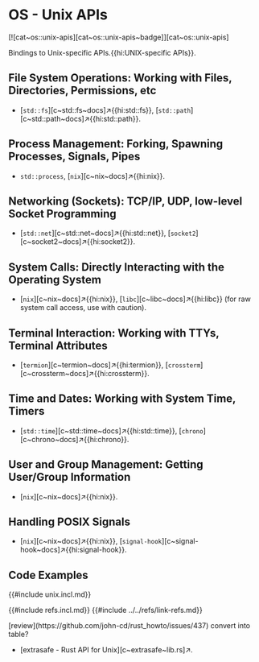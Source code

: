 # OS - Unix APIs

[![cat~os::unix-apis][cat~os::unix-apis~badge]][cat~os::unix-apis]

Bindings to Unix-specific APIs.{{hi:UNIX-specific APIs}}.

## File System Operations: Working with Files, Directories, Permissions, etc

- [`std::fs`][c~std::fs~docs]↗{{hi:std::fs}}, [`std::path`][c~std::path~docs]↗{{hi:std::path}}.

## Process Management: Forking, Spawning Processes, Signals, Pipes

- `std::process`, [`nix`][c~nix~docs]↗{{hi:nix}}.

## Networking (Sockets): TCP/IP, UDP, low-level Socket Programming

- [`std::net`][c~std::net~docs]↗{{hi:std::net}}, [`socket2`][c~socket2~docs]↗{{hi:socket2}}.

## System Calls: Directly Interacting with the Operating System

- [`nix`][c~nix~docs]↗{{hi:nix}}, [`libc`][c~libc~docs]↗{{hi:libc}} (for raw system call access, use with caution).

## Terminal Interaction: Working with TTYs, Terminal Attributes

- [`termion`][c~termion~docs]↗{{hi:termion}}, [`crossterm`][c~crossterm~docs]↗{{hi:crossterm}}.

## Time and Dates: Working with System Time, Timers

- [`std::time`][c~std::time~docs]↗{{hi:std::time}}, [`chrono`][c~chrono~docs]↗{{hi:chrono}}.

## User and Group Management: Getting User/Group Information

- [`nix`][c~nix~docs]↗{{hi:nix}}.

## Handling POSIX Signals

- [`nix`][c~nix~docs]↗{{hi:nix}}, [`signal-hook`][c~signal-hook~docs]↗{{hi:signal-hook}}.

## Code Examples

{{#include unix.incl.md}}

{{#include refs.incl.md}}
{{#include ../../refs/link-refs.md}}

<div class="hidden">
[review](https://github.com/john-cd/rust_howto/issues/437)
convert into table?

- [extrasafe - Rust API for Unix][c~extrasafe~lib.rs]↗.

</div>
